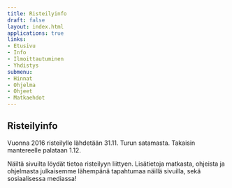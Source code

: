 ```yaml
---
title: Risteilyinfo
draft: false
layout: index.html
applications: true
links:
- Etusivu
- Info
- Ilmoittautuminen
- Yhdistys
submenu:
- Hinnat
- Ohjelma
- Ohjeet
- Matkaehdot
---
```

## Risteilyinfo

Vuonna 2016 risteilylle lähdetään 31.11. Turun satamasta. Takaisin mantereelle palataan 1.12.

Näiltä sivuilta löydät tietoa risteilyyn liittyen. Lisätietoja matkasta, ohjeista ja ohjelmasta julkaisemme lähempänä tapahtumaa näillä sivuilla, sekä sosiaalisessa mediassa!
